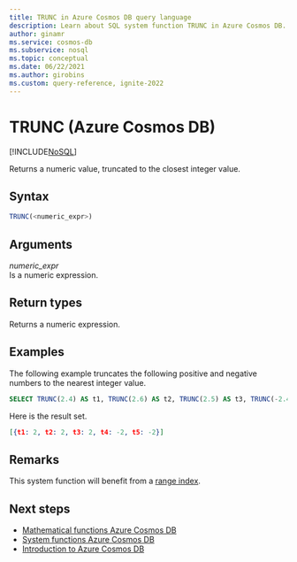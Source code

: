 ```yaml
---
title: TRUNC in Azure Cosmos DB query language
description: Learn about SQL system function TRUNC in Azure Cosmos DB.
author: ginamr
ms.service: cosmos-db
ms.subservice: nosql
ms.topic: conceptual
ms.date: 06/22/2021
ms.author: girobins
ms.custom: query-reference, ignite-2022
---
```

# TRUNC (Azure Cosmos DB)
[!INCLUDE[NoSQL](../../includes/appliesto-nosql.md)]

 Returns a numeric value, truncated to the closest integer value.  
  
## Syntax
  
```sql
TRUNC(<numeric_expr>)  
```  
  
## Arguments
  
*numeric_expr*  
   Is a numeric expression.  
  
## Return types
  
  Returns a numeric expression.  
  
## Examples
  
  The following example truncates the following positive and negative numbers to the nearest integer value.  
  
```sql
SELECT TRUNC(2.4) AS t1, TRUNC(2.6) AS t2, TRUNC(2.5) AS t3, TRUNC(-2.4) AS t4, TRUNC(-2.6) AS t5  
```  
  
 Here is the result set.  
  
```json
[{t1: 2, t2: 2, t3: 2, t4: -2, t5: -2}]  
```

## Remarks

This system function will benefit from a [range index](../../index-policy.md#includeexclude-strategy).

## Next steps

- [Mathematical functions Azure Cosmos DB](system-functions.yml)
- [System functions Azure Cosmos DB](system-functions.yml)
- [Introduction to Azure Cosmos DB](../../introduction.md)
